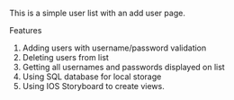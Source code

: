 ﻿This is a simple user list with an add user page.

Features
1. Adding users with username/password validation
2. Deleting users from list
3. Getting all usernames and passwords displayed on list
4. Using SQL database for local storage
5. Using IOS Storyboard to create views.
